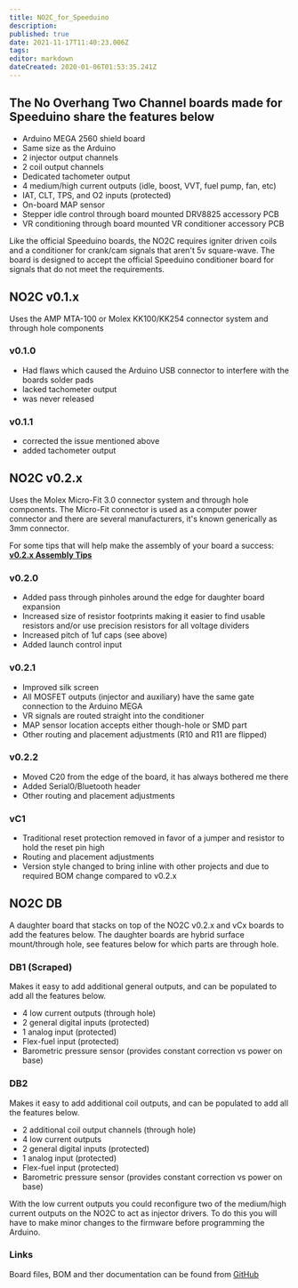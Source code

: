 ```yaml
---
title: NO2C_for_Speeduino
description: 
published: true
date: 2021-11-17T11:40:23.006Z
tags: 
editor: markdown
dateCreated: 2020-01-06T01:53:35.241Z
---
```


The No Overhang Two Channel boards made for Speeduino share the features below
------------------------------------------------------------------------------

-   Arduino MEGA 2560 shield board
-   Same size as the Arduino
-   2 injector output channels
-   2 coil output channels
-   Dedicated tachometer output
-   4 medium/high current outputs (idle, boost, VVT, fuel pump, fan, etc)
-   IAT, CLT, TPS, and O2 inputs (protected)
-   On-board MAP sensor
-   Stepper idle control through board mounted DRV8825 accessory PCB
-   VR conditioning through board mounted VR conditioner accessory PCB

Like the official Speeduino boards, the NO2C requires igniter driven coils and a conditioner for crank/cam signals that aren't 5v square-wave. The board is designed to accept the official Speeduino conditioner board for signals that do not meet the requirements.

NO2C v0.1.x
-----------

Uses the AMP MTA-100 or Molex KK100/KK254 connector system and through hole components

### v0.1.0

-   Had flaws which caused the Arduino USB connector to interfere with the boards solder pads
-   lacked tachometer output
-   was never released

### v0.1.1

-   corrected the issue mentioned above
-   added tachometer output

NO2C v0.2.x
-----------

Uses the Molex Micro-Fit 3.0 connector system and through hole components. The Micro-Fit connector is used as a computer power connector and there are several manufacturers, it's known generically as 3mm connector.

For some tips that will help make the assembly of your board a success: **[v0.2.x Assembly Tips](/en/boards/3rd_party/wtmtronics/V02x_Assembly_Tips "wikilink")**

### v0.2.0

-   Added pass through pinholes around the edge for daughter board expansion
-   Increased size of resistor footprints making it easier to find usable resistors and/or use precision resistors for all voltage dividers
-   Increased pitch of 1uf caps (see above)
-   Added launch control input

### v0.2.1

-   Improved silk screen
-   All MOSFET outputs (injector and auxiliary) have the same gate connection to the Arduino MEGA
-   VR signals are routed straight into the conditioner
-   MAP sensor location accepts either though-hole or SMD part
-   Other routing and placement adjustments (R10 and R11 are flipped)

### v0.2.2

-   Moved C20 from the edge of the board, it has always bothered me there
-   Added Serial0/Bluetooth header
-   Other routing and placement adjustments

### vC1

-   Traditional reset protection removed in favor of a jumper and resistor to hold the reset pin high
-   Routing and placement adjustments
-   Version style changed to bring inline with other projects and due to required BOM change compared to v0.2.x

NO2C DB
-------

A daughter board that stacks on top of the NO2C v0.2.x and vCx boards to add the features below. The daughter boards are hybrid surface mount/through hole, see features below for which parts are through hole.

### DB1 (Scraped)

Makes it easy to add additional general outputs, and can be populated to add all the features below.

-   4 low current outputs (through hole)
-   2 general digital inputs (protected)
-   1 analog input (protected)
-   Flex-fuel input (protected)
-   Barometric pressure sensor (provides constant correction vs power on base)

### DB2

Makes it easy to add additional coil outputs, and can be populated to add all the features below.

-   2 additional coil output channels (through hole)
-   4 low current outputs
-   2 general digital inputs (protected)
-   1 analog input (protected)
-   Flex-fuel input (protected)
-   Barometric pressure sensor (provides constant correction vs power on base)

With the low current outputs you could reconfigure two of the medium/high current outputs on the NO2C to act as injector drivers. To do this you will have to make minor changes to the firmware before programming the Arduino.

### Links

Board files, BOM and ther documentation can be found from [GitHub](https://github.com/turboedge/SpeedyBoards/tree/master/NO2C)